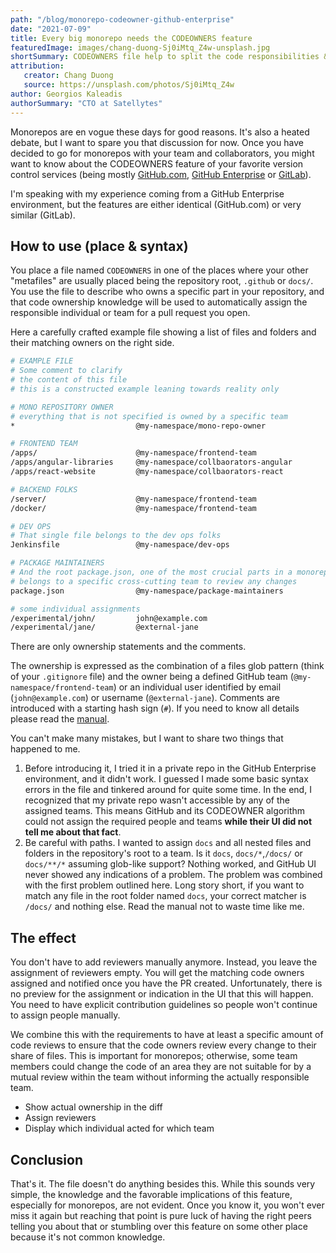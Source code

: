 ```yaml
---
path: "/blog/monorepo-codeowner-github-enterprise"
date: "2021-07-09"
title: Every big monorepo needs the CODEOWNERS feature
featuredImage: images/chang-duong-Sj0iMtq_Z4w-unsplash.jpg
shortSummary: CODEOWNERS file help to split the code responsibilities & ownership in a monorepo.
attribution:
   creator: Chang Duong
   source: https://unsplash.com/photos/Sj0iMtq_Z4w
author: Georgios Kaleadis
authorSummary: "CTO at Satellytes"
---
```



Monorepos are en vogue these days for good reasons. It's also a heated debate, but I want to spare you that discussion for now. Once you have decided to go for monorepos with your team and collaborators, you might want to know about the CODEOWNERS feature of your favorite version control services (being mostly [GitHub.com](https://docs.github.com/en/github/creating-cloning-and-archiving-repositories/creating-a-repository-on-github/about-code-owners), [GitHub Enterprise](https://docs.github.com/en/enterprise-server@3.1/github/creating-cloning-and-archiving-repositories/creating-a-repository-on-github/about-code-owners) or [GitLab](https://docs.gitlab.com/ee/user/project/code_owners.html)).

<!-- stop excerpt -->

I'm speaking with my experience coming from a GitHub Enterprise environment, but the features are either identical (GitHub.com) or very similar (GitLab).

## How to use (place & syntax)
You place a file named `CODEOWNERS` in one of the places where your other "metafiles" are usually placed being the repository root, `.github` or `docs/`. You use the file to describe who owns a specific part in your repository, and that code ownership knowledge will be used to automatically assign the responsible individual or team for a pull request you open.

Here a carefully crafted example file showing a list of files and folders and their matching owners on the right side.

```bash
# EXAMPLE FILE
# Some comment to clarify
# the content of this file
# this is a constructed example leaning towards reality only

# MONO REPOSITORY OWNER
# everything that is not specified is owned by a specific team
*							@my-namespace/mono-repo-owner

# FRONTEND TEAM
/apps/						@my-namespace/frontend-team
/apps/angular-libraries		@my-namespace/collbaorators-angular
/apps/react-website			@my-namespace/collbaorators-react

# BACKEND FOLKS
/server/					@my-namespace/frontend-team
/docker/					@my-namespace/frontend-team

# DEV OPS
# That single file belongs to the dev ops folks
Jenkinsfile					@my-namespace/dev-ops

# PACKAGE MAINTAINERS
# And the root package.json, one of the most crucial parts in a monorepo
# belongs to a specific cross-cutting team to review any changes
package.json				@my-namespace/package-maintainers

# some individual assignments
/experimental/john/			john@example.com
/experimental/jane/			@external-jane
```

There are only ownership statements and the comments.

The ownership is expressed as the combination of a files glob pattern (think of your `.gitignore` file) and the owner being a defined GitHub team (`@my-namespace/frontend-team`) or an individual user identified by email (`john@example.com`) or username (`@external-jane`). Comments are introduced with a starting hash sign (`#`).  If you need to know all details please read the [manual](https://docs.github.com/en/github/creating-cloning-and-archiving-repositories/creating-a-repository-on-github/about-code-owners).

You can't make many mistakes, but I want to share two things that happened to me.

1. Before introducing it, I tried it in a private repo in the GitHub Enterprise environment, and it didn't work. I guessed I made some basic syntax errors in the file and tinkered around for quite some time. In the end, I recognized that my private repo wasn't accessible by any of the assigned teams. This means GitHub and its CODEOWNER algorithm could not assign the required people and teams **while their UI did not tell me about that fact**.
2. Be careful with paths. I wanted to assign `docs` and all nested files and folders in the repository's root to a team.
   Is it `docs`, `docs/*`,`/docs/` or `docs/**/*` assuming glob-like support? Nothing worked, and GitHub UI never showed any indications of a problem. The problem was combined with the first problem outlined here. Long story short, if you want to match any file in the root folder named `docs`, your correct matcher is `/docs/` and nothing else. Read the manual not to waste time like me.

## The effect

You don't have to add reviewers manually anymore. Instead, you leave the assignment of reviewers empty. You will get the matching code owners assigned and notified once you have the PR created. Unfortunately, there is no preview for the assignment or indication in the UI that this will happen. You need to have explicit contribution guidelines so people won't continue to assign people manually.

We combine this with the requirements to have at least a specific amount of code reviews to ensure that the code owners review every change to their share of files. This is important for monorepos; otherwise, some team members could change the code of an area they are not suitable for by a mutual review within the team without informing the actually responsible team.

- Show actual ownership in the diff
- Assign reviewers
- Display which individual acted for which team

## Conclusion

That's it. The file doesn't do anything besides this. While this sounds very simple, the knowledge and the favorable implications of this feature, especially for monorepos, are not evident.
Once you know it, you won't ever miss it again but reaching that point is pure luck of having the right peers telling you about that or stumbling over this feature on some other place because it's not common knowledge.
